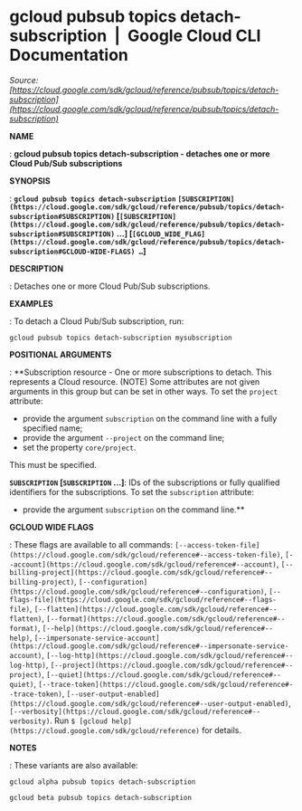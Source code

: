 # gcloud pubsub topics detach-subscription  |  Google Cloud CLI Documentation

*Source: [https://cloud.google.com/sdk/gcloud/reference/pubsub/topics/detach-subscription](https://cloud.google.com/sdk/gcloud/reference/pubsub/topics/detach-subscription)*

**NAME**

: **gcloud pubsub topics detach-subscription - detaches one or more Cloud Pub/Sub subscriptions**

**SYNOPSIS**

: **`gcloud pubsub topics detach-subscription` `[SUBSCRIPTION](https://cloud.google.com/sdk/gcloud/reference/pubsub/topics/detach-subscription#SUBSCRIPTION)` [`[SUBSCRIPTION](https://cloud.google.com/sdk/gcloud/reference/pubsub/topics/detach-subscription#SUBSCRIPTION)` …] [`[GCLOUD_WIDE_FLAG](https://cloud.google.com/sdk/gcloud/reference/pubsub/topics/detach-subscription#GCLOUD-WIDE-FLAGS) …`]**

**DESCRIPTION**

: Detaches one or more Cloud Pub/Sub subscriptions.

**EXAMPLES**

: To detach a Cloud Pub/Sub subscription, run:

```
gcloud pubsub topics detach-subscription mysubscription
```

**POSITIONAL ARGUMENTS**

: **Subscription resource - One or more subscriptions to detach. This represents a
Cloud resource. (NOTE) Some attributes are not given arguments in this group but
can be set in other ways.
To set the `project` attribute:

- provide the argument `subscription` on the command line with a fully
specified name;
- provide the argument `--project` on the command line;
- set the property `core/project`.

This must be specified.

**`SUBSCRIPTION` [`SUBSCRIPTION` …]**:
IDs of the subscriptions or fully qualified identifiers for the subscriptions.
To set the `subscription` attribute:

- provide the argument `subscription` on the command line.**

**GCLOUD WIDE FLAGS**

: These flags are available to all commands: `[--access-token-file](https://cloud.google.com/sdk/gcloud/reference#--access-token-file)`,
`[--account](https://cloud.google.com/sdk/gcloud/reference#--account)`, `[--billing-project](https://cloud.google.com/sdk/gcloud/reference#--billing-project)`,
`[--configuration](https://cloud.google.com/sdk/gcloud/reference#--configuration)`,
`[--flags-file](https://cloud.google.com/sdk/gcloud/reference#--flags-file)`,
`[--flatten](https://cloud.google.com/sdk/gcloud/reference#--flatten)`, `[--format](https://cloud.google.com/sdk/gcloud/reference#--format)`, `[--help](https://cloud.google.com/sdk/gcloud/reference#--help)`, `[--impersonate-service-account](https://cloud.google.com/sdk/gcloud/reference#--impersonate-service-account)`,
`[--log-http](https://cloud.google.com/sdk/gcloud/reference#--log-http)`,
`[--project](https://cloud.google.com/sdk/gcloud/reference#--project)`, `[--quiet](https://cloud.google.com/sdk/gcloud/reference#--quiet)`, `[--trace-token](https://cloud.google.com/sdk/gcloud/reference#--trace-token)`, `[--user-output-enabled](https://cloud.google.com/sdk/gcloud/reference#--user-output-enabled)`,
`[--verbosity](https://cloud.google.com/sdk/gcloud/reference#--verbosity)`.
Run `$ [gcloud help](https://cloud.google.com/sdk/gcloud/reference)` for details.

**NOTES**

: These variants are also available:

```
gcloud alpha pubsub topics detach-subscription
```

```
gcloud beta pubsub topics detach-subscription
```